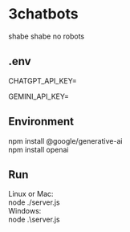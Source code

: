 # 3chatbots
 shabe shabe no robots



## .env
CHATGPT_API_KEY=  

GEMINI_API_KEY=  

## Environment  
npm install @google/generative-ai  
npm install openai  

## Run  
Linux or Mac:  
node ./server.js  
Windows:  
node .\server.js  
  
 

